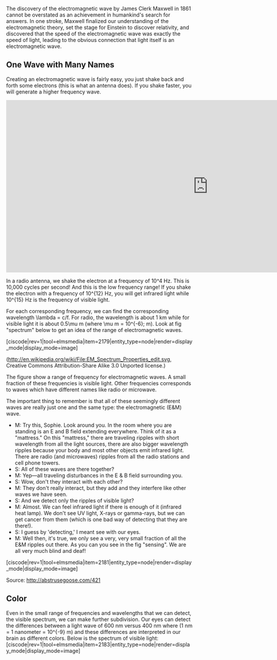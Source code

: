 The discovery of the electromagnetic wave by James Clerk Maxwell in 1861 cannot be overstated as an achievement in humankind's search for answers. In one stroke, Maxwell finalized our understanding of the electromagnetic theory, set the stage for Einstein to discover relativity, and discovered that the speed of the electromagnetic wave was exactly the speed of light, leading to the obvious connection that light itself is an electromagnetic wave.

## One Wave with Many Names

Creating an electromagnetic wave is fairly easy, you just shake back and forth some electrons (this is what an antenna does). If you shake faster, you will generate a higher frequency wave.

<iframe src="https://h5p.org/h5p/embed/85365" width="1090" height="466" frameborder="0" allowfullscreen="allowfullscreen"></iframe><script src="https://h5p.org/sites/all/modules/h5p/library/js/h5p-resizer.js" charset="UTF-8"></script>

In a radio antenna, we shake the electron at a frequency of <lrn-math>10^4</lrn-math> Hz. This is 10,000 cycles per second! And this is the low frequency range! If you shake the electron with a frequency of <lrn-math>10^{12}</lrn-math> Hz, you will get infrared light while <lrn-math>10^{15}</lrn-math> Hz is the frequency of visible light.

For each corresponding frequency, we can find the corresponding wavelength <lrn-math>\lambda = c/f</lrn-math>. For radio, the wavelength is about 1 km while for visible light it is about <lrn-math>0.5\mu m</lrn-math> (where <lrn-math>\mu m = 10^{-6}\; m</lrn-math>). Look at fig "spectrum" below to get an idea of the range of electromagnetic waves.

[ciscode|rev=1|tool=elmsmedia|item=2179|entity_type=node|render=display_mode|display_mode=image]

(http://en.wikipedia.org/wiki/File:EM_Spectrum_Properties_edit.svg, Creative Commons Attribution-Share Alike 3.0 Unported license.)


The figure show a range of frequency for electromagnetic waves. A small fraction of these frequencies is visible light. Other frequencies corresponds to waves which have different names like radio or microwave.

The important thing to remember is that all of these seemingly different waves are really just one and the same type: the electromagnetic (E&M) wave.

- M: Try this, Sophie. Look around you. In the room where you are standing is an E and B field extending everywhere. Think of it as a "mattress." On this "mattress," there are traveling ripples with short wavelength from all the light sources, there are also bigger wavelength ripples because your body and most other objects emit infrared light. There are radio (and microwaves) ripples from all the radio stations and cell phone towers.
- S: All of these waves are there together?
- M: Yep—all traveling disturbances in the E & B field surrounding you.
- S: Wow, don't they interact with each other?
- M: They don't really interact, but they add and they interfere like other waves we have seen.
- S: And we detect only the ripples of visible light?
- M: Almost. We can feel infrared light if there is enough of it (infrared heat lamp). We don't see UV light, X-rays or gamma-rays, but we can get cancer from them (which is one bad way of detecting that they are there!).
- S: I guess by 'detecting,' I meant see with our eyes.
- M: Well then, it's true, we only see a very, very small fraction of all the E&M ripples out there. As you can you see in the fig "sensing". We are all very much blind and deaf!

[ciscode|rev=1|tool=elmsmedia|item=2181|entity_type=node|render=display_mode|display_mode=image]

Source: http://abstrusegoose.com/421

## Color

Even in the small range of frequencies and wavelengths that we can detect, the visible spectrum, we can make further subdivision. Our eyes can detect the differences between a light wave of 600 nm versus 400 nm where (1 nm = 1 nanometer = <lrn-math>10^{-9}</lrn-math> m) and these differences are interpreted in our brain as different colors. Below is the spectrum of visible light:
[ciscode|rev=1|tool=elmsmedia|item=2183|entity_type=node|render=display_mode|display_mode=image]